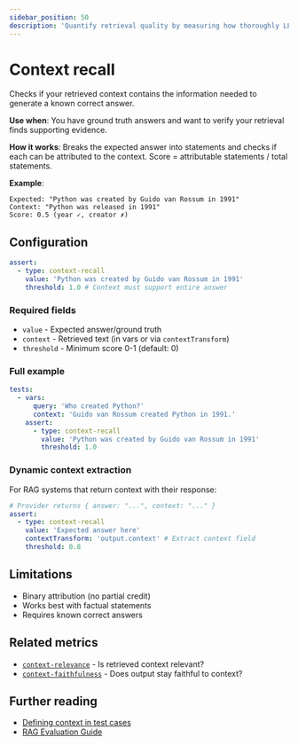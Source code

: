 ```yaml
---
sidebar_position: 50
description: 'Quantify retrieval quality by measuring how thoroughly LLM responses cover expected information from source materials.'
---
```


# Context recall

Checks if your retrieved context contains the information needed to generate a known correct answer.

**Use when**: You have ground truth answers and want to verify your retrieval finds supporting evidence.

**How it works**: Breaks the expected answer into statements and checks if each can be attributed to the context. Score = attributable statements / total statements.

**Example**:

```text
Expected: "Python was created by Guido van Rossum in 1991"
Context: "Python was released in 1991"
Score: 0.5 (year ✓, creator ✗)
```

## Configuration

```yaml
assert:
  - type: context-recall
    value: 'Python was created by Guido van Rossum in 1991'
    threshold: 1.0 # Context must support entire answer
```

### Required fields

- `value` - Expected answer/ground truth
- `context` - Retrieved text (in vars or via `contextTransform`)
- `threshold` - Minimum score 0-1 (default: 0)

### Full example

```yaml
tests:
  - vars:
      query: 'Who created Python?'
      context: 'Guido van Rossum created Python in 1991.'
    assert:
      - type: context-recall
        value: 'Python was created by Guido van Rossum in 1991'
        threshold: 1.0
```

### Dynamic context extraction

For RAG systems that return context with their response:

```yaml
# Provider returns { answer: "...", context: "..." }
assert:
  - type: context-recall
    value: 'Expected answer here'
    contextTransform: 'output.context' # Extract context field
    threshold: 0.8
```

## Limitations

- Binary attribution (no partial credit)
- Works best with factual statements
- Requires known correct answers

## Related metrics

- [`context-relevance`](/docs/configuration/expected-outputs/model-graded/context-relevance) - Is retrieved context relevant?
- [`context-faithfulness`](/docs/configuration/expected-outputs/model-graded/context-faithfulness) - Does output stay faithful to context?

## Further reading

- [Defining context in test cases](/docs/configuration/expected-outputs/model-graded#defining-context-for-context-based-assertions)
- [RAG Evaluation Guide](/docs/guides/evaluate-rag)
